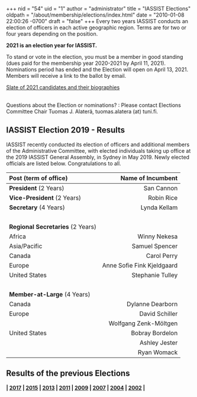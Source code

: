 +++
nid = "54"
uid = "1"
author = "administrator"
title = "IASSIST Elections"
oldpath = "/about/membership/elections/index.html"
date = "2010-01-08 22:00:26 -0700"
draft = "false"
+++
Every two years IASSIST conducts an election of officers in each active geographic region. Terms are for two or four years depending on the position.

**2021 is an election year for IASSIST.** 

To stand or vote in the election, you must be a member in good standing (dues paid for the membership year 2020-2021 by April 11, 2021). Nominations period has ended and the Election will open on April 13, 2021. Members will receive a link to the ballot by email. 

<a class="btn btn-template-main" href="/about/2021-election-bios/" >Slate of 2021 candidates and their biographies</a> <br /><br />

Questions about the Election or nominations?
: Please contact Elections Committee Chair Tuomas J. Alaterä, tuomas.alatera (at) tuni.fi.

## IASSIST Election 2019 - Results

IASSIST recently conducted its election of officers and additional
members of the Administrative Committee, with elected individuals taking
up office at the 2019 IASSIST General Assembly, in Sydney in May 2019.
Newly elected officials are listed below. Congratulations to all.

|Post (term of office)|Name of Incumbent|
|:---|---:|
| **President** (2 Years)		| San Cannon |
| **Vice-President** (2 Years)	| Robin Rice|
| **Secretary** (4 Years)		| Lynda Kellam|
| &nbsp;|&nbsp; |
|**Regional Secretaries** (2 Years)|&nbsp;|
| Africa		| Winny Nekesa |
| Asia/Pacific	| Samuel Spencer|
| Canada		| Carol Perry|
| Europe		| Anne Sofie Fink Kjeldgaard|
| United States	| Stephanie Tulley|
| &nbsp;|&nbsp; |
|**Member-at-Large** (4 Years)|&nbsp;|
| Canada		| Dylanne Dearborn |
| Europe		| David Schiller |
| &nbsp;		| Wolfgang Zenk-Möltgen|
| United States	| Bobray Bordelon|
| &nbsp;		| Ashley Jester|
| &nbsp;		| Ryan Womack|

<!--[List of Candidates with Biographies](/about/2019-election-bios "2019 Elections Candidates and Biographies").-->

## Results of the previous Elections

**| [2017](/about/iassist-election-2017-results) | [2015](/about/iassist-election-2015-results) | [2013](/about/iassist-election-2013-results) | [2011](/about/iassist-election-2011-results) | [2009](/about/iassist-election-2009-results) | [2007](/about/iassist-election-2007-results) | [2004](/about/iassist-election-2004-results) | [2002](/about/iassist-election-2002-results) |**

 
